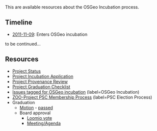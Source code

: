 This are available resources about the OSGeo Incubation process.

## Timeline

* [2011-11-09](https://trac.osgeo.org/osgeo/ticket/828#no1): Enters OSGeo incubation

to be continued...

## Resources

* [Project Status](https://github.com/ZOO-Project/ZOO-Project/wiki/OSGeoIncubationStatus)
* [Project Incubation Application](https://github.com/ZOO-Project/ZOO-Project/wiki/OSGeoIncubation)
* [Project Provenance Review](https://github.com/ZOO-Project/ZOO-Project/wiki/ProvenanceReview)
* [Project Graduation Checklist](https://github.com/ZOO-Project/ZOO-Project/wiki/ProjectGraduationChecklist)
* [Issues tagged for OSGeo incubation](https://github.com/ZOO-Project/ZOO-Project/issues?q=is%3Aopen+is%3Aissue+label%3A%22OSGeo+Incubation%22) (label=OSGeo Incubation)
* [ZOO-Project PSC Membership Process](https://github.com/ZOO-Project/ZOO-Project/wiki/ZOO-Project-PSC-Membership-Process) (label=PSC Election Process)
* Graduation
  * [Motion](https://lists.osgeo.org/pipermail/incubator/2023-June/004657.html) - [passed](https://lists.osgeo.org/pipermail/incubator/2023-June/004673.html)
  * Board approval
    * [Loomio vote](https://www.loomio.com/p/e05cGCYP/graduate-zoo-project-as-an-osgeo-project)
    * [Meeting/Agenda](https://wiki.osgeo.org/wiki/Board_Meeting_2023-07-01)

